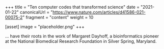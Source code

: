 +++
title = "Ten computer codes that transformed science"
date = "2021-01-22"
canonicalUrl = "https://www.nature.com/articles/d41586-021-00075-2"
fragment = "content"
weight = 10

[asset]
    image = "placeholder.png"
+++

... have their roots in the work of Margaret Dayhoff, a bioinformatics 
pioneer at the National Biomedical Research Foundation in Silver Spring, 
Maryland.

